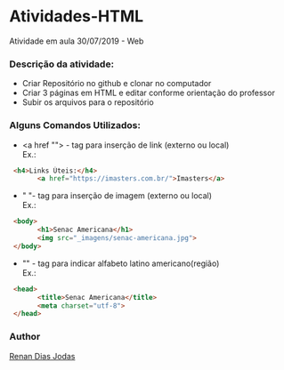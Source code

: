 # Atividades-HTML
Atividade em aula 30/07/2019 - Web

### Descrição da atividade:

- Criar Repositório no github e clonar no computador
- Criar 3 páginas em HTML e editar conforme orientação do professor
- Subir os arquivos para o repositório

### Alguns Comandos Utilizados:

* <a href ""></a> - tag para inserção de link (externo ou local)  
 Ex.:
 ```html
  <h4>Links Úteis:</h4>
        <a href="https://imasters.com.br/">Imasters</a>
 ```
 
 * "<img src=""> "- tag para inserção de imagem (externo ou local)  
 Ex.:
 ```html
  <body>
        <h1>Senac Americana</h1>
        <img src="_imagens/senac-americana.jpg">
  </body>
 ```  
 
 * "<meta charset="utf-8">" - tag para indicar alfabeto latino americano(região)  
 Ex.:
 ```html
  <head>
        <title>Senac Americana</title>
        <meta charset="utf-8">
  </head>
 ```  
 
 ### Author
 [Renan Dias Jodas](https://br.linkedin.com/in/renanjodas)

